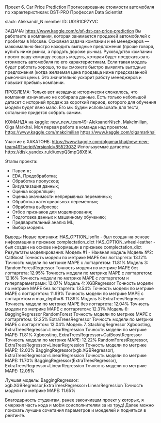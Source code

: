 Проект 6. Car Price Prediction Прогнозирование стоимости автомобиля по характеристикам: DST-PRO Профессия Data Scientist

slack: Aleksandr_N  member ID: U01B1CP7YVC

ЗАДАЧА:
https://www.kaggle.com/c/sf-dst-car-price-prediction
Вы работаете в компании, которая занимается продажей автомобилей с пробегом в Москве. 
Основная задача компании и её менеджеров — максимально быстро находить выгодные предложения (проще говоря, купить ниже рынка, а продать дороже рынка). 
Руководство компании просит вашу команду создать модель, которая будет предсказывать стоимость автомобиля по его характеристикам.
Если такая модель будет работать хорошо, то вы сможете быстро выявлять выгодные предложения (когда желаемая цена продавца ниже предсказанной рыночной цены). Это значительно ускорит работу менеджеров и повысит прибыль компании.

ПРОБЛЕМА:
Только вот незадача: исторически сложилось, что компания изначально не собирала данные. Есть только небольшой датасет с историей продаж за короткий период, которого для обучения модели будет явно мало. Его мы будем использовать для теста, остальное придется собрать самим.

КОМАНДА на kaggle: new_new_team49: AleksandrNisch, Makcimilian, Olga Markhai. Моя первая работа в команде над проектом.
https://www.kaggle.com/makcimilian
https://www.kaggle.com/olgamarkhai

Участие в ХАКАТОНЕ: https://www.kaggle.com/olgamarkhai/new-new-team49?scriptVersionId=85523032
Используемые датасеты: https://disk.yandex.ru/d/uxvpQ3mpQ8X8IA

Этапы проекта:
- Парсинг;
- EDA, Предобработка;
- Обработка пропусков;
- Визуализация данных;
- Оценка корреляций;
- Оценка значимости непрерывных переменных;
- Обработка категориальных переменных;
- Обработка выбросов;
- Отбор признаков для моделирования;
- Подготовка данных к машинному обучению;
- Предварительный анализ ML;
- Выбор модели.

Выводы
Новые признаки:
HAS_OPTION_isofix - был создан на основе информации в признаке complectation_dict
HAS_OPTION_wheel-leather - был создан на основе информации в признаке complectation_dict
Результаты моделирования:
Модель #1 - Наивная модель
Модель №2: CatBoost
Точность модели по метрике MAPE без логтаргета: 13.12% Точность модели по метрике MAPE с логтаргетом: 11.81%
Модель 3: RandomForestRegressor
Точность модели по метрике MAPE без логтаргета: 12.95% Точность модели по метрике MAPE с логтаргетом: 12.16% Точность модели по метрике MAPE с логтаргетом и гиперпараметрами: 12.07%
Модель 4: XGBRegressor
Точность модели по метрике MAPE без логтаргета: 13.54% Точность модели по метрике MAPE с логтаргетом: 11.99% Точность модели по метрике MAPE с логтаргетом и max_depth=8: 11.89%
Модель 5: ExtraTreesRegressor
Точность модели по метрике MAPE без логтаргета: 12.04% Точность модели по метрике MAPE с логтаргетом: 12.31%
Модель 6: BaggingRegressor
RandomForest Точность модели по метрике MAPE с логтаргетом: 12.25%
ExtraTreesRegressor Точность модели по метрике MAPE с логтаргетом: 12.04%
Модель 7. StackingRegressor
Xgboosting, ExtraTreesRegressor+LinearRegression Точность модели по метрике MAPE: 11.81%
Xgboosting, ExtraTreesRegressor+CatBoostRegressor Точность модели по метрике MAPE: 12.22%
RandomForestRegressor, ExtraTreesRegressor+LinearRegression Точность модели по метрике MAPE: 12.03%
BaggingRegressor(xgb.XGBRegressor), ExtraTreesRegressor+LinearRegression Точность модели по метрике MAPE: 11.70%
BaggingRegressor(ExtraTreesRegressor), ExtraTreesRegressor+LinearRegression Точность модели по метрике MAPE: 12.05%

Лучшая модель:
BaggingRegressor: xgb.XGBRegressor,ExtraTreesRegressor+LinearRegression Точность модели по метрике MAPE: 11.65%

Благодарность студентам, ранее закончившм проект у которых, я смержил часть кода и моbм соисполнителям за их труд! 
Далее можно поискать лучшие сочетания параметров и моеделей и подняться в рейтинге.
